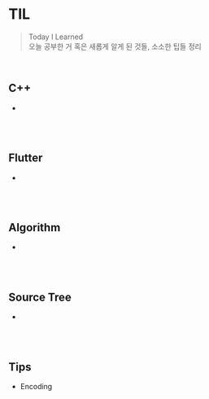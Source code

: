 # TIL
>Today I Learned  
>오늘 공부한 거 혹은 새롭게 알게 된 것들, 소소한 팁들 정리
<br>

## C++
- 
<br><br>

## Flutter
- 
<br><br>

## Algorithm
- 
<br><br>

## Source Tree
- 
<br><br>

## Tips
- Encoding
<br><br>
